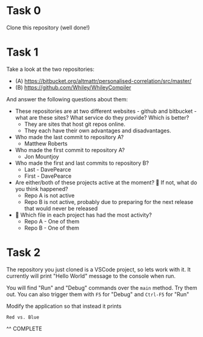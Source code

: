 # Task 0

Clone this repository (well done!)

# Task 1

Take a look at the two repositories:

  * (A) https://bitbucket.org/altmattr/personalised-correlation/src/master/
  * (B) https://github.com/Whiley/WhileyCompiler

And answer the following questions about them:

  * These repositories are at two different websites - github and bitbucket - what are these sites?  What service do they provide? Which is better?
    * They are sites that host git repos online.
    * They each have their own advantages and disadvantages.
  * Who made the last commit to repository A?
    * Matthew Roberts
  * Who made the first commit to repository A?
    * Jon Mountjoy
  * Who made the first and last commits to repository B?
    * Last - DavePearce
    * First - DavePearce
  * Are either/both of these projects active at the moment? 🤔 If not, what do you think happened?
    * Repo A is not active
    * Repo B is not active, probably due to preparing for the next release that would never be released
  * 🤔 Which file in each project has had the most activity?
    * Repo A - One of them
    * Repo B - One of them

# Task 2

The repository you just cloned is a VSCode project, so lets work with it.  It currently will print "Hello World" message to the console when run.

You will find "Run" and "Debug" commands over the `main` method.  Try them out.  You can also trigger them with `F5` for "Debug" and `Ctrl-F5` for "Run"

Modify the application so that instead it prints

~~~~~
Red vs. Blue
~~~~~

^^ COMPLETE